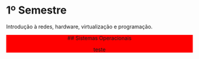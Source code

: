 # 1º Semestre
Introdução à redes, hardware, virtualização e programação.


<div style="text-align: center;width: 100%;background-color: red;">
  ## Sistemas Operacionais
  <p>teste</p>
</div>
